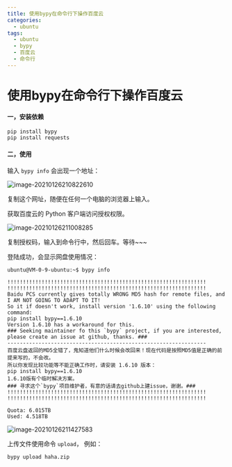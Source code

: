 ```yaml
---
title: 使用bypy在命令行下操作百度云
categories:
  - ubuntu
tags:
  - ubuntu
  - bypy
  - 百度云
  - 命令行
---
```


# 使用bypy在命令行下操作百度云

#### 一，安装依赖

```shell
pip install bypy
pip install requests
```

#### 二，使用

输入 `bypy info` 会出现一个地址：

![image-20210126210822610](http://cdn.ailemong.com/2021-01-01/26/21-21-08-24.png)

复制这个网址，随便在任何一个电脑的浏览器上输入。

获取百度云的 Python 客户端访问授权权限。

![image-20210126211008285](http://cdn.ailemong.com/2021-01-01/26/21-21-10-09.png)

复制授权码，输入到命令行中，然后回车。等待~~~

登陆成功，会显示网盘使用情况：

```shell
ubuntu@VM-0-9-ubuntu:~$ bypy info

!!!!!!!!!!!!!!!!!!!!!!!!!!!!!!!!!!!!!!!!!!!!!!!!!!!!!!!!!!!!!!!!
!!!!!!!!!!!!!!!!!!!!!!!!!!!!!!!!!!!!!!!!!!!!!!!!!!!!!!!!!!!!!!!!
Baidu PCS currently gives totally WRONG MD5 hash for remote files, and I AM NOT GOING TO ADAPT TO IT!
So it if doesn't work, install version '1.6.10' using the following command:
pip install bypy==1.6.10
Version 1.6.10 has a workaround for this.
### Seeking maintainer fo this `bypy` project, if you are interested, please create an issue at github, thanks. ###
----------------------------------------------------------------
百度云盘返回的MD5全错了，鬼知道他们什么时候会改回来！现在代码是按照MD5值是正确的前提来写的，不会改。
所以你发现比较功能等不能正确工作时，请安装 1.6.10 版本：
pip install bypy==1.6.10
1.6.10版有个临时解决方案。
### 寻求这个`bypy`项目维护者，有意的话请去github上建issue，谢谢。###
!!!!!!!!!!!!!!!!!!!!!!!!!!!!!!!!!!!!!!!!!!!!!!!!!!!!!!!!!!!!!!!!
!!!!!!!!!!!!!!!!!!!!!!!!!!!!!!!!!!!!!!!!!!!!!!!!!!!!!!!!!!!!!!!!

Quota: 6.015TB
Used: 4.518TB
```

![image-20210126211427583](http://cdn.ailemong.com/2021-01-01/26/21-21-14-28.png)

上传文件使用命令 `upload`， 例如：

`bypy upload haha.zip`

